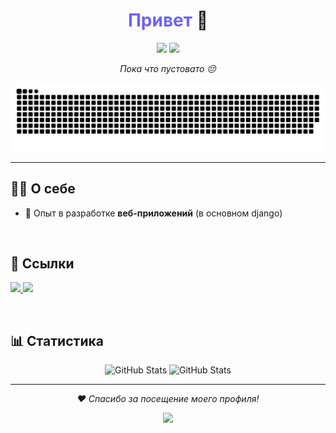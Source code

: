 ###



<!-- Заголовок -->
<h1 align="center"> <span style="color: #6C63FF;">Привет</span> 👋</h1>

<!-- Краткая информация -->
<p align="center">
  <img src="https://img.shields.io/badge/-Backend%20Developer-%233776AB?style=flat-square&logo=python&logoColor=white" />
  <img src="https://img.shields.io/badge/-Machine%20Learning-%23FF6F00?style=flat-square&logo=tensorflow&logoColor=white" />
</p>


<!-- Описание -->
<p align="center">
  <em>Пока что пустовато 😔</em>
</p>


<!-- Картинка или гиф -->
<p align="center">
 <img width="800" src="github-snake.svg" alt="snake"/>
</p>

<hr>

<!-- Секция о себе -->
<h2>👨‍💻 О себе</h2>
<ul>
  <li>🚀 Опыт в разработке <strong>веб-приложений</strong> (в основном django)</li>
</ul>

<br>

<h2>🔗 Cсылки</h2>
<p>
  <a href="https://t.me/Veg4as" target="_blank">
    <img src="https://img.shields.io/badge/Telegram-%232CA5E0.svg?style=flat-square&logo=telegram&logoColor=white" />
  </a>
  <a href="https://vk.com/vegas022" target="_blank">
    <img src="https://img.shields.io/badge/VK-%232867B2.svg?style=flat-square&logo=vk&logoColor=white" />
  </a>
</p>

<br>

<!-- Статистика -->
<h2>📊 Статистика</h2>
<p align="center">
  <img src="https://github-readme-stats.vercel.app/api?username=VegasYT&show_icons=true&theme=tokyonight" alt="GitHub Stats" height="200px" />
  <img src="https://github-readme-stats.vercel.app/api/top-langs/?username=VegasYT&layout=donut&theme=tokyonight" alt="GitHub Stats" height="200px" />
</p>


<hr>


<!-- Footer -->
<p align="center">
  <em>❤️ Спасибо за посещение моего профиля!</em>
</p>

<p align="center">
  <img src="https://visitcount.itsvg.in/api?id=VegasYT&label=Profile%20Views&color=6&pretty=true" />
</p>

###
